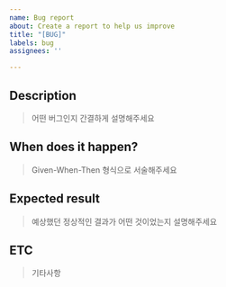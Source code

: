 ```yaml
---
name: Bug report
about: Create a report to help us improve
title: "[BUG]"
labels: bug
assignees: ''

---
```


## Description

> 어떤 버그인지 간결하게 설명해주세요

## When does it happen?

> Given-When-Then 형식으로 서술해주세요

## Expected result

> 예상했던 정상적인 결과가 어떤 것이었는지 설명해주세요

## ETC

> 기타사항
